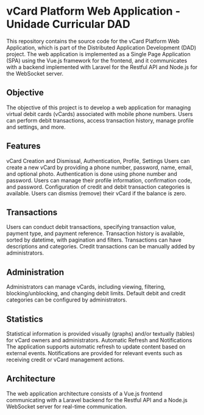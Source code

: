 # vCard Platform Web Application - Unidade Curricular DAD

This repository contains the source code for the vCard Platform Web Application, which is part of the Distributed Application Development (DAD) project. The web application is implemented as a Single Page Application (SPA) using the Vue.js framework for the frontend, and it communicates with a backend implemented with Laravel for the Restful API and Node.js for the WebSocket server.

## Objective
The objective of this project is to develop a web application for managing virtual debit cards (vCards) associated with mobile phone numbers. Users can perform debit transactions, access transaction history, manage profile and settings, and more.

## Features
vCard Creation and Dismissal, Authentication, Profile, Settings
Users can create a new vCard by providing a phone number, password, name, email, and optional photo.
Authentication is done using phone number and password.
Users can manage their profile information, confirmation code, and password.
Configuration of credit and debit transaction categories is available.
Users can dismiss (remove) their vCard if the balance is zero.

## Transactions
Users can conduct debit transactions, specifying transaction value, payment type, and payment reference.
Transaction history is available, sorted by datetime, with pagination and filters.
Transactions can have descriptions and categories.
Credit transactions can be manually added by administrators.

## Administration
Administrators can manage vCards, including viewing, filtering, blocking/unblocking, and changing debit limits.
Default debit and credit categories can be configured by administrators.

## Statistics
Statistical information is provided visually (graphs) and/or textually (tables) for vCard owners and administrators.
Automatic Refresh and Notifications
The application supports automatic refresh to update content based on external events.
Notifications are provided for relevant events such as receiving credit or vCard management actions.

## Architecture
The web application architecture consists of a Vue.js frontend communicating with a Laravel backend for the Restful API and a Node.js WebSocket server for real-time communication.
